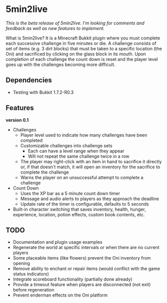 5min2live
=========

*This is the beta release of 5min2live. I'm looking for comments and feedback as well as new
features to implement.*

What is 5min2live? It is a Minecraft Bukkit plugin where you must complete each successive challenge
in five minutes or die. A challenge consists of set of items (e.g. 3 dirt blocks) that must be taken
to a specific location (the Oni) and sacrificed by clicking on the glass block in its mouth. Upon
completion of each challenge the count down is reset and the player level goes up with the
challenges becoming more difficult.

Dependencies
------------

* Testing with Bukkit 1.7.2-R0.3

Features
--------

**version 0.1**

* Challenges
  * Player level used to indicate how many challenges have been completed
  * Customizable challenges into challenge sets
    * Each can have a level range when they appear
    * Will not repeat the same challenge twice in a row
  * The player may right-click with an item in hand to sacrifice it directly or, if that doesn't
    match, it will open an inventory for the sacrifice to complete the challenge
  * Warns the player on an unsuccessful attempt to complete a challenge
* Count Down
  * Uses the XP bar as a 5 minute count down timer
  * Message and audio alerts to players as they approach the deadline
  * Update rate of the timer is configurable, defaults to 5 seconds
* Built-in character switching that saves inventory, health, hunger, experience, location, potion
  effects, custom book contents, etc.

TODO
----

* Documentation and plugin usage examples
* Regenerate the world at specific intervals or when there are no current players
* Some placeable items (like flowers) prevent the Oni inventory from opening
* Remove ability to enchant or repair items (would conflict with the game status indicators)
* Integrate scoreboard functionality (partially done already)
* Provide a timeout feature when players are disconnected (not exit) before regeneration
* Prevent enderman effects on the Oni platform
